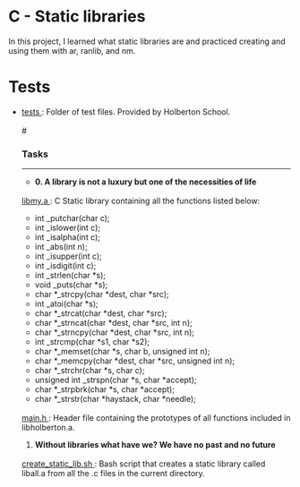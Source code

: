 # C - Static libraries
In this project, I learned what static libraries are and practiced creating and using them with ar, ranlib, and nm.
# Tests <br/>
<ul>
<li><a href = ""> tests </a>: Folder of test files. Provided by Holberton School.</li>
</li>
<br/>
# <h3><strong> Tasks </strong> </h3> <hr>
<ul>
<li><strong> 0. A library is not a luxury but one of the necessities of life</strong></li>
</ul></br>
<a href = "libmy.a.html"> libmy.a </a>: C Static library containing all the functions listed below:</br>
<ul>
<li> int _putchar(char c); </li>
<li> int _islower(int c); </li>
<li> int _isalpha(int c); </li>
<li> int _abs(int n); </li>
<li> int _isupper(int c); </li>
<li> int _isdigit(int c); </li>
<li> int _strlen(char *s); </li>
<li> void _puts(char *s); </li>
<li>char *_strcpy(char *dest, char *src); </li>
<li> int _atoi(char *s); </li>
<li> char *_strcat(char *dest, char *src); </li>
<li> char *_strncat(char *dest, char *src, int n); </li>
<li> char *_strncpy(char *dest, char *src, int n); </li>
<li> int _strcmp(char *s1, char *s2);</li>
<li> char *_memset(char *s, char b, unsigned int n); </li>
<li> char *_memcpy(char *dest, char *src, unsigned int n); </li>
<li> char *_strchr(char *s, char c); </li>
<li> unsigned int _strspn(char *s, char *accept); </li>
<li> char *_strpbrk(char *s, char *accept); </li>
<li> char *_strstr(char *haystack, char *needle); </li>
</ul>
</br>
<a href = "main.h"> main.h </a>: Header file containing the prototypes of all functions included in libholberton.a.</br>
<ol>
<li><strong>Without libraries what have we? We have no past and no future</strong></li>
</ol>
<br/>
<a href = "create_static_lib.sh"> create_static_lib.sh </a>: Bash script that creates a static library called liball.a from all the .c files in the current directory.